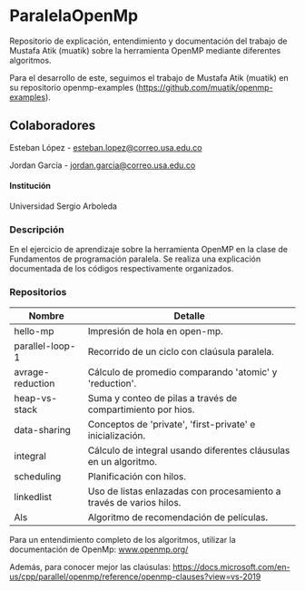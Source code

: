 # ParalelaOpenMp
Repositorio de explicación, entendimiento y documentación del trabajo de Mustafa Atik (muatik) sobre la herramienta OpenMP mediante diferentes algoritmos.

Para el desarrollo de este, seguimos el trabajo de Mustafa Atik (muatik) en su repositorio openmp-examples (https://github.com/muatik/openmp-examples).

## Colaboradores
Esteban López - esteban.lopez@correo.usa.edu.co

Jordan García - jordan.garcia@correo.usa.edu.co 

#### Institución
Universidad Sergio Arboleda 

### Descripción 
En el ejercicio de aprendizaje sobre la herramienta OpenMP en la clase de Fundamentos de programación paralela.
Se realiza una explicación documentada de los códigos respectivamente organizados.

### Repositorios
| Nombre           | Detalle                                                            |
|------------------|-----------------------------------------------------------------   |
| hello-mp         | Impresión de hola en open-mp.                                      |
| parallel-loop-1  | Recorrido de un ciclo con claúsula paralela.                       |
| avrage-reduction | Cálculo de promedio comparando 'atomic' y 'reduction'.             |
| heap-vs-stack    | Suma y conteo de pilas a través de compartimiento por hios.        |
| data-sharing     | Conceptos de 'private', 'first-private' e inicialización.          |
| integral         | Cálculo de integral usando diferentes cláusulas en un algoritmo.   |
| scheduling       | Planificación con hilos.                                           |
| linkedlist       | Uso de listas enlazadas con procesamiento a través de varios hilos.|
| Als              | Algoritmo de recomendación de películas.                           |

Para un entendimiento completo de los algoritmos, utilizar la documentación de OpenMp: www.openmp.org/

Además, para conocer mejor las claúsulas: https://docs.microsoft.com/en-us/cpp/parallel/openmp/reference/openmp-clauses?view=vs-2019

